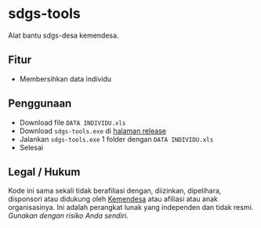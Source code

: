 # sdgs-tools

Alat bantu sdgs-desa kemendesa.

## Fitur

- Membersihkan data individu

## Penggunaan

- Download file `DATA INDIVIDU.xls`
- Download `sdgs-tools.exe` di [halaman release](https://github.com/hexatester/sdgs-tools/releases)
- Jalankan `sdgs-tools.exe` 1 folder dengan `DATA INDIVIDU.xls`
- Selesai

## Legal / Hukum

Kode ini sama sekali tidak berafiliasi dengan, diizinkan, dipelihara, disponsori atau didukung oleh [Kemendesa](https://kemendesa.go.id/) atau afiliasi atau anak organisasinya. Ini adalah perangkat lunak yang independen dan tidak resmi. _Gunakan dengan risiko Anda sendiri._
